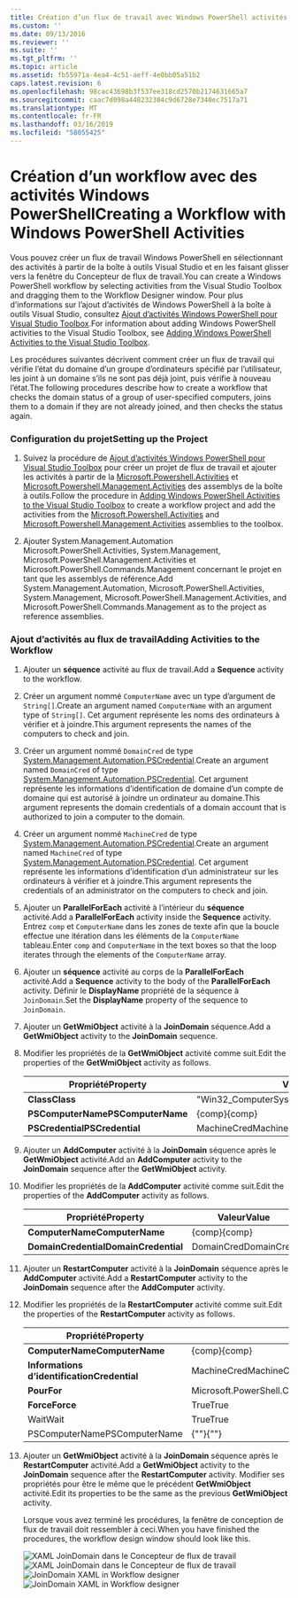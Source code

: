 ```yaml
---
title: Création d’un flux de travail avec Windows PowerShell activités | Microsoft Docs
ms.custom: ''
ms.date: 09/13/2016
ms.reviewer: ''
ms.suite: ''
ms.tgt_pltfrm: ''
ms.topic: article
ms.assetid: fb55971a-4ea4-4c51-aeff-4e0bb05a51b2
caps.latest.revision: 6
ms.openlocfilehash: 98cac43698b3f537ee318cd2570b2174631665a7
ms.sourcegitcommit: caac7d098a448232304c9d6728e7340ec7517a71
ms.translationtype: MT
ms.contentlocale: fr-FR
ms.lasthandoff: 03/16/2019
ms.locfileid: "58055425"
---
```

# <a name="creating-a-workflow-with-windows-powershell-activities"></a><span data-ttu-id="17f7a-102">Création d’un workflow avec des activités Windows PowerShell</span><span class="sxs-lookup"><span data-stu-id="17f7a-102">Creating a Workflow with Windows PowerShell Activities</span></span>

<span data-ttu-id="17f7a-103">Vous pouvez créer un flux de travail Windows PowerShell en sélectionnant des activités à partir de la boîte à outils Visual Studio et en les faisant glisser vers la fenêtre du Concepteur de flux de travail.</span><span class="sxs-lookup"><span data-stu-id="17f7a-103">You can create a Windows PowerShell workflow by selecting activities from the Visual Studio Toolbox and dragging them to the Workflow Designer window.</span></span> <span data-ttu-id="17f7a-104">Pour plus d’informations sur l’ajout d’activités de Windows PowerShell à la boîte à outils Visual Studio, consultez [Ajout d’activités Windows PowerShell pour Visual Studio Toolbox](./adding-windows-powershell-activities-to-the-visual-studio-toolbox.md).</span><span class="sxs-lookup"><span data-stu-id="17f7a-104">For information about adding Windows PowerShell activities to the Visual Studio Toolbox, see [Adding Windows PowerShell Activities to the Visual Studio Toolbox](./adding-windows-powershell-activities-to-the-visual-studio-toolbox.md).</span></span>

<span data-ttu-id="17f7a-105">Les procédures suivantes décrivent comment créer un flux de travail qui vérifie l’état du domaine d’un groupe d’ordinateurs spécifié par l’utilisateur, les joint à un domaine s’ils ne sont pas déjà joint, puis vérifie à nouveau l’état.</span><span class="sxs-lookup"><span data-stu-id="17f7a-105">The following procedures describe how to create a workflow that checks the domain status of a group of user-specified computers, joins them to a domain if they are not already joined, and then checks the status again.</span></span>

### <a name="setting-up-the-project"></a><span data-ttu-id="17f7a-106">Configuration du projet</span><span class="sxs-lookup"><span data-stu-id="17f7a-106">Setting up the Project</span></span>

1. <span data-ttu-id="17f7a-107">Suivez la procédure de [Ajout d’activités Windows PowerShell pour Visual Studio Toolbox](./adding-windows-powershell-activities-to-the-visual-studio-toolbox.md) pour créer un projet de flux de travail et ajouter les activités à partir de la [Microsoft.Powershell.Activities](/dotnet/api/Microsoft.PowerShell.Activities) et [ Microsoft.Powershell.Management.Activities](/dotnet/api/Microsoft.PowerShell.Management.Activities) des assemblys de la boîte à outils.</span><span class="sxs-lookup"><span data-stu-id="17f7a-107">Follow the procedure in [Adding Windows PowerShell Activities to the Visual Studio Toolbox](./adding-windows-powershell-activities-to-the-visual-studio-toolbox.md) to create a workflow project and add the activities from the [Microsoft.Powershell.Activities](/dotnet/api/Microsoft.PowerShell.Activities) and [Microsoft.Powershell.Management.Activities](/dotnet/api/Microsoft.PowerShell.Management.Activities) assemblies to the toolbox.</span></span>

2. <span data-ttu-id="17f7a-108">Ajouter System.Management.Automation Microsoft.PowerShell.Activities, System.Management, Microsoft.PowerShell.Management.Activities et Microsoft.PowerShell.Commands.Management concernant le projet en tant que les assemblys de référence.</span><span class="sxs-lookup"><span data-stu-id="17f7a-108">Add System.Management.Automation, Microsoft.PowerShell.Activities, System.Management, Microsoft.PowerShell.Management.Activities, and Microsoft.PowerShell.Commands.Management as to the project as reference assemblies.</span></span>

### <a name="adding-activities-to-the-workflow"></a><span data-ttu-id="17f7a-109">Ajout d’activités au flux de travail</span><span class="sxs-lookup"><span data-stu-id="17f7a-109">Adding Activities to the Workflow</span></span>

1. <span data-ttu-id="17f7a-110">Ajouter un **séquence** activité au flux de travail.</span><span class="sxs-lookup"><span data-stu-id="17f7a-110">Add a **Sequence** activity to the workflow.</span></span>

2. <span data-ttu-id="17f7a-111">Créer un argument nommé `ComputerName` avec un type d’argument de `String[]`.</span><span class="sxs-lookup"><span data-stu-id="17f7a-111">Create an argument named `ComputerName` with an argument type of `String[]`.</span></span> <span data-ttu-id="17f7a-112">Cet argument représente les noms des ordinateurs à vérifier et à joindre.</span><span class="sxs-lookup"><span data-stu-id="17f7a-112">This argument represents the names of the computers to check and join.</span></span>

3. <span data-ttu-id="17f7a-113">Créer un argument nommé `DomainCred` de type [System.Management.Automation.PSCredential](/dotnet/api/System.Management.Automation.PSCredential).</span><span class="sxs-lookup"><span data-stu-id="17f7a-113">Create an argument named `DomainCred` of type [System.Management.Automation.PSCredential](/dotnet/api/System.Management.Automation.PSCredential).</span></span> <span data-ttu-id="17f7a-114">Cet argument représente les informations d’identification de domaine d’un compte de domaine qui est autorisé à joindre un ordinateur au domaine.</span><span class="sxs-lookup"><span data-stu-id="17f7a-114">This argument represents the domain credentials of a domain account that is authorized to join a computer to the domain.</span></span>

4. <span data-ttu-id="17f7a-115">Créer un argument nommé `MachineCred` de type [System.Management.Automation.PSCredential](/dotnet/api/System.Management.Automation.PSCredential).</span><span class="sxs-lookup"><span data-stu-id="17f7a-115">Create an argument named `MachineCred` of type [System.Management.Automation.PSCredential](/dotnet/api/System.Management.Automation.PSCredential).</span></span> <span data-ttu-id="17f7a-116">Cet argument représente les informations d’identification d’un administrateur sur les ordinateurs à vérifier et à joindre.</span><span class="sxs-lookup"><span data-stu-id="17f7a-116">This argument represents the credentials of an administrator on the computers to check and join.</span></span>

5. <span data-ttu-id="17f7a-117">Ajouter un **ParallelForEach** activité à l’intérieur du **séquence** activité.</span><span class="sxs-lookup"><span data-stu-id="17f7a-117">Add a **ParallelForEach** activity inside the **Sequence** activity.</span></span> <span data-ttu-id="17f7a-118">Entrez `comp` et `ComputerName` dans les zones de texte afin que la boucle effectue une itération dans les éléments de la `ComputerName` tableau.</span><span class="sxs-lookup"><span data-stu-id="17f7a-118">Enter `comp` and `ComputerName` in the text boxes so that the loop iterates through the elements of the `ComputerName` array.</span></span>

6. <span data-ttu-id="17f7a-119">Ajouter un **séquence** activité au corps de la **ParallelForEach** activité.</span><span class="sxs-lookup"><span data-stu-id="17f7a-119">Add a **Sequence** activity to the body of the **ParallelForEach** activity.</span></span> <span data-ttu-id="17f7a-120">Définir le **DisplayName** propriété de la séquence à `JoinDomain`.</span><span class="sxs-lookup"><span data-stu-id="17f7a-120">Set the **DisplayName** property of the sequence to `JoinDomain`.</span></span>

7. <span data-ttu-id="17f7a-121">Ajouter un **GetWmiObject** activité à la **JoinDomain** séquence.</span><span class="sxs-lookup"><span data-stu-id="17f7a-121">Add a **GetWmiObject** activity to the **JoinDomain** sequence.</span></span>

8. <span data-ttu-id="17f7a-122">Modifier les propriétés de la **GetWmiObject** activité comme suit.</span><span class="sxs-lookup"><span data-stu-id="17f7a-122">Edit the properties of the **GetWmiObject** activity as follows.</span></span>

   |<span data-ttu-id="17f7a-123">Propriété</span><span class="sxs-lookup"><span data-stu-id="17f7a-123">Property</span></span>|<span data-ttu-id="17f7a-124">Valeur</span><span class="sxs-lookup"><span data-stu-id="17f7a-124">Value</span></span>|
   |--------------|-----------|
   |<span data-ttu-id="17f7a-125">**Class**</span><span class="sxs-lookup"><span data-stu-id="17f7a-125">**Class**</span></span>|<span data-ttu-id="17f7a-126">"Win32_ComputerSystem"</span><span class="sxs-lookup"><span data-stu-id="17f7a-126">"Win32_ComputerSystem"</span></span>|
   |<span data-ttu-id="17f7a-127">**PSComputerName**</span><span class="sxs-lookup"><span data-stu-id="17f7a-127">**PSComputerName**</span></span>|<span data-ttu-id="17f7a-128">{comp}</span><span class="sxs-lookup"><span data-stu-id="17f7a-128">{comp}</span></span>|
   |<span data-ttu-id="17f7a-129">**PSCredential**</span><span class="sxs-lookup"><span data-stu-id="17f7a-129">**PSCredential**</span></span>|<span data-ttu-id="17f7a-130">MachineCred</span><span class="sxs-lookup"><span data-stu-id="17f7a-130">MachineCred</span></span>|

9. <span data-ttu-id="17f7a-131">Ajouter un **AddComputer** activité à la **JoinDomain** séquence après le **GetWmiObject** activité.</span><span class="sxs-lookup"><span data-stu-id="17f7a-131">Add an **AddComputer** activity to the **JoinDomain** sequence after the **GetWmiObject** activity.</span></span>

10. <span data-ttu-id="17f7a-132">Modifier les propriétés de la **AddComputer** activité comme suit.</span><span class="sxs-lookup"><span data-stu-id="17f7a-132">Edit the properties of the **AddComputer** activity as follows.</span></span>

    |<span data-ttu-id="17f7a-133">Propriété</span><span class="sxs-lookup"><span data-stu-id="17f7a-133">Property</span></span>|<span data-ttu-id="17f7a-134">Valeur</span><span class="sxs-lookup"><span data-stu-id="17f7a-134">Value</span></span>|
    |--------------|-----------|
    |<span data-ttu-id="17f7a-135">**ComputerName**</span><span class="sxs-lookup"><span data-stu-id="17f7a-135">**ComputerName**</span></span>|<span data-ttu-id="17f7a-136">{comp}</span><span class="sxs-lookup"><span data-stu-id="17f7a-136">{comp}</span></span>|
    |<span data-ttu-id="17f7a-137">**DomainCredential**</span><span class="sxs-lookup"><span data-stu-id="17f7a-137">**DomainCredential**</span></span>|<span data-ttu-id="17f7a-138">DomainCred</span><span class="sxs-lookup"><span data-stu-id="17f7a-138">DomainCred</span></span>|

11. <span data-ttu-id="17f7a-139">Ajouter un **RestartComputer** activité à la **JoinDomain** séquence après le **AddComputer** activité.</span><span class="sxs-lookup"><span data-stu-id="17f7a-139">Add a **RestartComputer** activity to the **JoinDomain** sequence after the **AddComputer** activity.</span></span>

12. <span data-ttu-id="17f7a-140">Modifier les propriétés de la **RestartComputer** activité comme suit.</span><span class="sxs-lookup"><span data-stu-id="17f7a-140">Edit the properties of the **RestartComputer** activity as follows.</span></span>

    |<span data-ttu-id="17f7a-141">Propriété</span><span class="sxs-lookup"><span data-stu-id="17f7a-141">Property</span></span>|<span data-ttu-id="17f7a-142">Valeur</span><span class="sxs-lookup"><span data-stu-id="17f7a-142">Value</span></span>|
    |--------------|-----------|
    |<span data-ttu-id="17f7a-143">**ComputerName**</span><span class="sxs-lookup"><span data-stu-id="17f7a-143">**ComputerName**</span></span>|<span data-ttu-id="17f7a-144">{comp}</span><span class="sxs-lookup"><span data-stu-id="17f7a-144">{comp}</span></span>|
    |<span data-ttu-id="17f7a-145">**Informations d’identification**</span><span class="sxs-lookup"><span data-stu-id="17f7a-145">**Credential**</span></span>|<span data-ttu-id="17f7a-146">MachineCred</span><span class="sxs-lookup"><span data-stu-id="17f7a-146">MachineCred</span></span>|
    |<span data-ttu-id="17f7a-147">**Pour**</span><span class="sxs-lookup"><span data-stu-id="17f7a-147">**For**</span></span>|<span data-ttu-id="17f7a-148">Microsoft.PowerShell.Commands.WaitForServiceTypes.PowerShell</span><span class="sxs-lookup"><span data-stu-id="17f7a-148">Microsoft.PowerShell.Commands.WaitForServiceTypes.PowerShell</span></span>|
    |<span data-ttu-id="17f7a-149">**Force**</span><span class="sxs-lookup"><span data-stu-id="17f7a-149">**Force**</span></span>|<span data-ttu-id="17f7a-150">True</span><span class="sxs-lookup"><span data-stu-id="17f7a-150">True</span></span>|
    |<span data-ttu-id="17f7a-151">Wait</span><span class="sxs-lookup"><span data-stu-id="17f7a-151">Wait</span></span>|<span data-ttu-id="17f7a-152">True</span><span class="sxs-lookup"><span data-stu-id="17f7a-152">True</span></span>|
    |<span data-ttu-id="17f7a-153">PSComputerName</span><span class="sxs-lookup"><span data-stu-id="17f7a-153">PSComputerName</span></span>|<span data-ttu-id="17f7a-154">{""}</span><span class="sxs-lookup"><span data-stu-id="17f7a-154">{""}</span></span>|

13. <span data-ttu-id="17f7a-155">Ajouter un **GetWmiObject** activité à la **JoinDomain** séquence après le **RestartComputer** activité.</span><span class="sxs-lookup"><span data-stu-id="17f7a-155">Add a **GetWmiObject** activity to the **JoinDomain** sequence after the **RestartComputer** activity.</span></span> <span data-ttu-id="17f7a-156">Modifier ses propriétés pour être le même que le précédent **GetWmiObject** activité.</span><span class="sxs-lookup"><span data-stu-id="17f7a-156">Edit its properties to be the same as the previous **GetWmiObject** activity.</span></span>

    <span data-ttu-id="17f7a-157">Lorsque vous avez terminé les procédures, la fenêtre de conception de flux de travail doit ressembler à ceci.</span><span class="sxs-lookup"><span data-stu-id="17f7a-157">When you have finished the procedures, the workflow design window should look like this.</span></span>

    <span data-ttu-id="17f7a-158">![XAML JoinDomain dans le Concepteur de flux de travail](../media/joindomainworkflow.png)
    ![XAML JoinDomain dans le Concepteur de flux de travail](../media/joindomainworkflow.png "JoinDomainWorkflow")</span><span class="sxs-lookup"><span data-stu-id="17f7a-158">![JoinDomain XAML in Workflow designer](../media/joindomainworkflow.png)
![JoinDomain XAML in Workflow designer](../media/joindomainworkflow.png "JoinDomainWorkflow")</span></span>